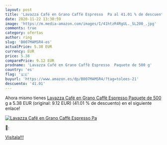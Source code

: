 ```yaml
---
layout: post
title: 'Lavazza Café en Grano Caffè Espresso  Pa al 41.01 % de descuento'
date: 2020-11-22 13:30:59
image: 'https://m.media-amazon.com/images/I/41htzR4RgUL._SL200_.jpg'
comments: true
category: ofertas
author: ring
slug: 'B007MAMSR4-es'
actualPrice: 5.38 EUR
currency: EUR
price: 5.38
comparePrice: 9.12 EUR
prodname: 'Lavazza Café en Grano Caffè Espresso  Paquete de 500 g'
country: 'es'
flag: '🇪🇸'
buyurl: 'https://www.amazon.es/dp/B007MAMSR4/?tag=tolees-21'
descuento: '41.01'
---
```


Ahora mismo tienes [Lavazza Café en Grano Caffè Espresso  Paquete de 500 g](https://www.amazon.es/dp/B007MAMSR4/?tag=tolees-21) a 5.38 EUR (original: 9.12 EUR) (41.01 %  de descuento) en el siguiente enlace!

[![Lavazza Café en Grano Caffè Espresso  Pa](https://m.media-amazon.com/images/I/41htzR4RgUL._SL200_.jpg)](https://www.amazon.es/dp/B007MAMSR4/?tag=tolees-21)

🔎:


[Visítala!!!](https://www.amazon.es/dp/B007MAMSR4/?tag=tolees-21)

